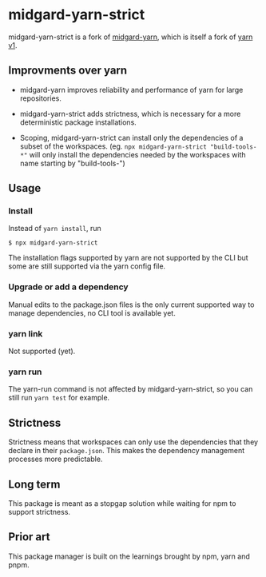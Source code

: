 # midgard-yarn-strict

midgard-yarn-strict is a fork of [midgard-yarn](https://www.npmjs.com/package/midgard-yarn), which is itself a fork of [yarn v1](https://www.npmjs.com/package/yarn).

## Improvments over yarn

- midgard-yarn improves reliability and performance of yarn for large repositories.

- midgard-yarn-strict adds strictness, which is necessary for a more deterministic package installations.

- Scoping, midgard-yarn-strict can install only the dependencies of a subset of the workspaces. (eg. `npx midgard-yarn-strict "build-tools-*"` will only install the dependencies needed by the workspaces with name starting by "build-tools-")

## Usage

### Install

Instead of `yarn install`, run

```
$ npx midgard-yarn-strict
```

The installation flags supported by yarn are not supported by the CLI but some are still supported via the yarn config file.

### Upgrade or add a dependency

Manual edits to the package.json files is the only current supported way to manage dependencies, no CLI tool is available yet.

### yarn link

Not supported (yet).

### yarn run

The yarn-run command is not affected by midgard-yarn-strict, so you can still run `yarn test` for example.

## Strictness

Strictness means that workspaces can only use the dependencies that they declare in their `package.json`. This makes the dependency management processes more predictable.

## Long term

This package is meant as a stopgap solution while waiting for npm to support strictness.

## Prior art

This package manager is built on the learnings brought by npm, yarn and pnpm.
